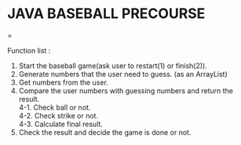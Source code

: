 # JAVA BASEBALL PRECOURSE
=

Function list :
1. Start the baseball game(ask user to restart(1) or finish(2)).
2. Generate numbers that the user need to guess. (as an ArrayList)
3. Get numbers from the user.
4. Compare the user numbers with guessing numbers and return the result.  
4-1. Check ball or not.   
4-2. Check strike or not.  
4-3. Calculate final result.  
5. Check the result and decide the game is done or not.
